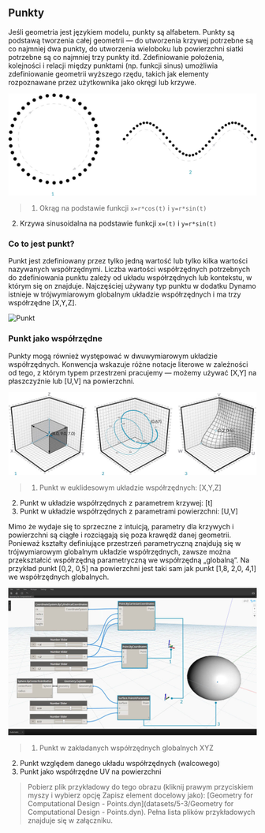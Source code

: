

## Punkty

Jeśli geometria jest językiem modelu, punkty są alfabetem. Punkty są podstawą tworzenia całej geometrii — do utworzenia krzywej potrzebne są co najmniej dwa punkty, do utworzenia wieloboku lub powierzchni siatki potrzebne są co najmniej trzy punkty itd. Zdefiniowanie położenia, kolejności i relacji między punktami (np. funkcji sinus) umożliwia zdefiniowanie geometrii wyższego rzędu, takich jak elementy rozpoznawane przez użytkownika jako okręgi lub krzywe.

![Z punktu do krzywej](images/5-3/PointsAsBuildingBlocks-1.jpg)

> 1. Okrąg na podstawie funkcji ```x=r*cos(t)``` i ```y=r*sin(t)```
2. Krzywa sinusoidalna na podstawie funkcji ```x=(t)``` i ```y=r*sin(t)```

### Co to jest punkt?

Punkt jest zdefiniowany przez tylko jedną wartość lub tylko kilka wartości nazywanych współrzędnymi. Liczba wartości współrzędnych potrzebnych do zdefiniowania punktu zależy od układu współrzędnych lub kontekstu, w którym się on znajduje. Najczęściej używany typ punktu w dodatku Dynamo istnieje w trójwymiarowym globalnym układzie współrzędnych i ma trzy współrzędne [X,Y,Z].

![Punkt](images/5-3/Point.jpg)

### Punkt jako współrzędne

Punkty mogą również występować w dwuwymiarowym układzie współrzędnych. Konwencja wskazuje różne notacje literowe w zależności od tego, z którym typem przestrzeni pracujemy — możemy używać [X,Y] na płaszczyźnie lub [U,V] na powierzchni.

![Punkt jako współrzędne](images/5-3/Coordinates.jpg)

> 1. Punkt w euklidesowym układzie współrzędnych: [X,Y,Z]
2. Punkt w układzie współrzędnych z parametrem krzywej: [t]
3. Punkt w układzie współrzędnych z parametrami powierzchni: [U,V]

Mimo że wydaje się to sprzeczne z intuicją, parametry dla krzywych i powierzchni są ciągłe i rozciągają się poza krawędź danej geometrii. Ponieważ kształty definiujące przestrzeń parametryczną znajdują się w trójwymiarowym globalnym układzie współrzędnych, zawsze można przekształcić współrzędną parametryczną we współrzędną „globalną”. Na przykład punkt [0,2, 0,5] na powierzchni jest taki sam jak punkt [1,8, 2,0, 4,1] we współrzędnych globalnych.

![Punkty w dodatku Dynamo](images/5-3/Dynamo-Points.jpg)

> 1. Punkt w zakładanych współrzędnych globalnych XYZ
2. Punkt względem danego układu współrzędnych (walcowego)
3. Punkt jako współrzędne UV na powierzchni
> Pobierz plik przykładowy do tego obrazu (kliknij prawym przyciskiem myszy i wybierz opcję Zapisz element docelowy jako): [Geometry for Computational Design - Points.dyn](datasets/5-3/Geometry for Computational Design - Points.dyn). Pełna lista plików przykładowych znajduje się w załączniku.

